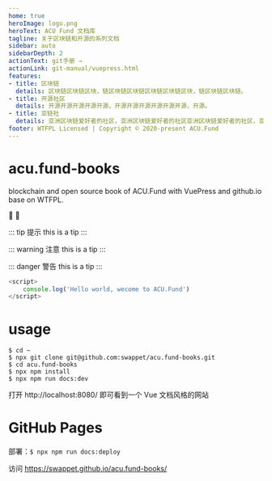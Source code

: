 ```yaml
---
home: true
heroImage: logo.png
heroText: ACU Fund 文档库
tagline: 关于区块链和开源的系列文档
sidebar: auto
sidebarDepth: 2
actionText: git手册 →
actionLink: git-manual/vuepress.html
features:
- title: 区块链
  details: 区块链区块链区块，链区块链区块链区块链区块链区块，链区块链区块链。
- title: 开源社区
  details: 开源开源开源开源开源，开源开源开源开源开源开源，开源。
- title: 亚链社
  details: 亚洲区块链爱好者的社区，亚洲区块链爱好者的社区亚洲区块链爱好者的社区，亚洲区块链爱好者的社区。
footer: WTFPL Licensed | Copyright © 2020-present ACU.Fund
--- 
```


# acu.fund-books
blockchain and open source book of ACU.Fund with VuePress and github.io base on WTFPL.

:tada: :100:

::: tip 提示
this is a tip
:::

::: warning 注意
this is a tip
:::

::: danger 警告
this is a tip
:::

``` js
<script>
    console.log('Hello world, wecome to ACU.Fund')
</script>
```
# usage
```
$ cd ~
$ npx git clone git@github.com:swappet/acu.fund-books.git
$ cd acu.fund-books
$ npx npm install
$ npx npm run docs:dev
```

打开 http://localhost:8080/ 即可看到一个 Vue 文档风格的网站

# GitHub Pages 
部署：`$ npx npm run docs:deploy`   

访问 https://swappet.github.io/acu.fund-books/ 
